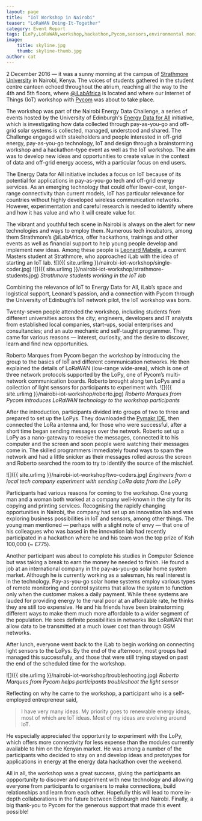 ```yaml
---
layout: page
title:  "IoT Workshop in Nairobi"
teaser: "LoRaWAN Doing-It-Together"
category: Event Report
tags: [LoPy,LoRaWAN,workshop,hackathon,Pycom,sensors,environmental monitoring,energy data,innovation,sustainability]
image:
    title: skyline.jpg
    thumb: skyline-thumb.jpg
author: cat
---
```

2 December 2016 &mdash; it was a sunny morning at the campus of [Strathmore University](http://www.strathmore.edu/en/) in Nairobi, Kenya. The voices of students gathered in the student centre canteen echoed throughout the atrium, reaching all the way to the 4th and 5th floors, where 
[@iLabAfrica](http://www.ilabafrica.ac.ke) is located and where our Internet of Things (IoT) workshop with [Pycom](https://www.pycom.io) was about to take place. 

The workshop was part of the Nairobi Energy Data Challenge, a series of events hosted by the University of Edinburgh's [Energy Data for All](http://dataforall.io/) initiative, which is investigating how data collected through pay-as-you-go and off-grid solar systems is collected, managed, understood and shared. The Challenge engaged with stakeholders and people interested in off-grid energy, pay-as-you-go technology, IoT and design through a brainstorming workshop and a hackathon-type event as well as the IoT workshop. The aim was to develop new ideas and opportunities to create value in the context of data and off-grid energy access, with a particular focus on end users.

The Energy Data for All initiative includes a focus on IoT because of its potential for applications in pay-as-you-go tech and off-grid energy services. As an emerging technology that could offer lower-cost, longer-range connectivity than current models, IoT has particular relevance for countries without highly developed wireless communication networks. However, experimentation and careful research is needed to identify where and how it has value and who it will create value for. 

The vibrant and youthful tech scene in Nairobi is always on the alert for new technologies and ways to employ them. Numerous tech incubators, among them Strathmore’s @iLabAfrica, offer hackathons, trainings and other events as well as financial support to help young people develop and implement new ideas. Among these people is [Leonard Mabele](https://www.researchgate.net/profile/Leonard_Mabele2), a current Masters student at Strathmore, who approached iLab with the idea of starting an IoT lab.
![]({{ site.urlimg }}/nairobi-iot-workshop/single-coder.jpg)
![]({{ site.urlimg }}/nairobi-iot-workshop/strathmore-students.jpg)
*Strathmore students working in the IoT lab*

Combining the relevance of IoT to Energy Data for All, iLab’s space and logistical support, Leonard’s passion, and a connection with Pycom through the University of Edinbugh’s IoT network pilot, the IoT workshop was born.

Twenty-seven people attended the workshop, including students from different universities across the city; engineers, developers and IT analysts from established local companies, start-ups, social enterprises and consultancies; and an auto mechanic and self-taught programmer. They came for various reasons &mdash; interest, curiosity, and the desire to discover, learn and find new opportunities.

Roberto Marques from Pycom began the workshop by introducing the group to the basics of IoT and different communication networks. He then explained the details of LoRaWAN (low-range wide-area), which is one of three network protocols supported by the LoPy, one of Pycom’s multi-network communication boards. Roberto brought along ten LoPys and a collection of light sensors for participants to experiment with.
![]({{ site.urlimg }}/nairobi-iot-workshop/roberto.jpg)
*Roberto Marques from Pycom introduces LoRaWAN technology to the workshop participants*

After the introduction, participants divided into groups of two to three and prepared to set up the LoPys. They downloaded the [Pymakr IDE](https://www.pycom.io/solutions/pymakr/), then connected the LoRa antenna and, for those who were successful, after a short time began sending messages over the network. Roberto set up a LoPy as a nano-gateway to receive the messages, connected it to his computer and the screen and soon people were watching their messages come in. The skilled programmers immediately found ways to spam the network and had a little snicker as their messages rolled across the screen and Roberto searched the room to try to identify the source of the mischief.

![]({{ site.urlimg }}/nairobi-iot-workshop/two-coders.jpg)
*Engineers from a local tech company experiment with sending LoRa data from the LoPy*

Participants had various reasons for coming to the workshop. One young man and a woman both worked at a company well-known in the city for its copying and printing services. Recognising the rapidly changing opportunities in Nairobi, the company had set up an innovation lab and was exploring business possibilities in IoT and sensors, among other things. The young man mentioned &mdash; perhaps with a slight note of envy &mdash; that one of his colleagues who was based in the innovation lab had recently participated in a hackathon where he and his team won the top prize of Ksh 100,000 (~ £775).
 
Another participant was about to complete his studies in Computer Science but was taking a break to earn the money he needed to finish. He found a job at an international company in the pay-as-you-go solar home system market. Although he is currently working as a salesman, his real interest is in the technology. Pay-as-you-go solar home systems employ various types of remote monitoring and control systems that allow the system to function only when the customer makes a daily payment. While these systems are lauded for providing energy to the rural poor at an affordable rate, he thinks they are still too expensive. He and his friends have been brainstorming different ways to make them much more affordable to a wider segment of the population. He sees definite possibilities in networks like LoRaWAN that allow data to be transmitted at a much lower cost than through GSM networks.
 
After lunch, everyone went back to the iLab to begin working on connecting light sensors to the LoPys. By the end of the afternoon, most groups had managed this successfully, and those that were still trying stayed on past the end of the scheduled time for the workshop. 

![]({{ site.urlimg }}/nairobi-iot-workshop/troubleshooting.jpg)
*Roberto Marques from Pycom helps participants troubleshoot the light sensor*

Reflecting on why he came to the workshop, a participant who is a self-employed entrepreneur said, 

> I have very many ideas. My priority goes to renewable energy ideas, most of which are IoT ideas. Most of my ideas are evolving around IoT.

He especially appreciated the opportunity to experiment with the LoPy, which offers more connectivity for less expense than the modules currently available to him on the Kenyan market. He was among a number of the participants who decided to stay on and develop ideas and prototypes for applications in energy at the energy data hackathon over the weekend. 
<!-- Read more about the ideas that he and others came up with here [link to be added]. -->

All in all, the workshop was a great success, giving the participants an oppportunity to discover and experiment with new technology and allowing everyone from participants to organisers to make connections, build relationships and learn from each other. Hopefully this will lead to more in-depth collaborations in the future between Edinburgh and Nairobi.
Finally, a big thank-you to Pycom for the generous support that made this event possible!









